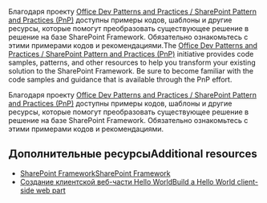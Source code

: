 <span data-ttu-id="e6b70-p111">Благодаря проекту [Office Dev Patterns and Practices / SharePoint Pattern and Practices (PnP)](http://aka.ms/officedevpnp) доступны примеры кодов, шаблоны и другие ресурсы, которые помогут преобразовать существующее решение в решение на базе SharePoint Framework. Обязательно ознакомьтесь с этими примерами кодов и рекомендациями.</span><span class="sxs-lookup"><span data-stu-id="e6b70-p111">The [Office Dev Patterns and Practices / SharePoint Pattern and Practices (PnP)](http://aka.ms/officedevpnp) initiative provides code samples, patterns, and other resources to help you transform your existing solution to the SharePoint Framework. Be sure to become familiar with the code samples and guidance that is available through the PnP effort.</span></span>

Благодаря проекту [Office Dev Patterns and Practices / SharePoint Pattern and Practices (PnP)](http://aka.ms/officedevpnp) доступны примеры кодов, шаблоны и другие ресурсы, которые помогут преобразовать существующее решение в решение на базе SharePoint Framework. Обязательно ознакомьтесь с этими примерами кодов и рекомендациями.

## <a name="additional-resources"></a><span data-ttu-id="e6b70-180">Дополнительные ресурсы</span><span class="sxs-lookup"><span data-stu-id="e6b70-180">Additional resources</span></span>

* [<span data-ttu-id="e6b70-181">SharePoint Framework</span><span class="sxs-lookup"><span data-stu-id="e6b70-181">SharePoint Framework</span></span>](sharepoint-framework-overview)
* [<span data-ttu-id="e6b70-182">Создание клиентской веб-части Hello World</span><span class="sxs-lookup"><span data-stu-id="e6b70-182">Build a Hello World client-side web part</span></span>](web-parts/get-started/build-a-hello-world-web-part)
